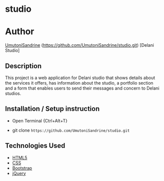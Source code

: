 # studio

# Author
[UmutoniSandrine](https://raw.githack.com/UmutoniSandrine/landingPortfolio/master/index.html)
(https://github.com/UmutoniSandrine/studio.git) [Delani Studio]

## Description

This project is a web application for Delani studio that shows details about the services it offers, has information about the studio, a portfolio section and a form that enables users to send their messages and concern to Delani studios. 

## Installation / Setup instruction
* Open Terminal {Ctrl+Alt+T}

* git clone ```https://github.com/UmutoniSandrine/studio.git```


## Technologies Used

* [HTML5](https://github.com/UmutoniSandrine/studio/blob/master/index.html)
* [CSS](https://github.com/UmutoniSandrine/studio/blob/master/assets/css/styles.css)
* [Bootstrap](https://github.com/UmutoniSandrine/studio/blob/master/assets/css/bootstrap.css)
* [jQuery](https://github.com/UmutoniSandrine/studio/blob/master/assets/javascript/jquery-3.5.1.min.j)


